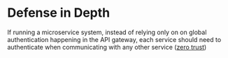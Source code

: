 # Defense in Depth

If running a microservice system, instead of relying only on on global
authentication happening in the API gateway, each service should need to
authenticate when communicating with any other service ([zero trust](./ztn.md))
